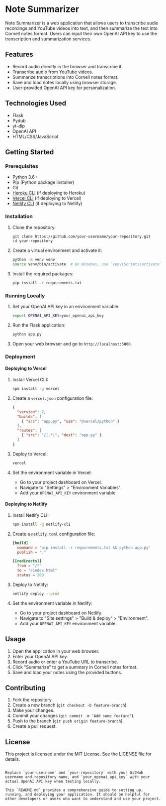 # Note Summarizer

Note Summarizer is a web application that allows users to transcribe audio recordings and YouTube videos into text, and then summarize the text into Cornell notes format. Users can input their own OpenAI API key to use the transcription and summarization services.

## Features

- Record audio directly in the browser and transcribe it.
- Transcribe audio from YouTube videos.
- Summarize transcriptions into Cornell notes format.
- Save and load notes locally using browser storage.
- User-provided OpenAI API key for personalization.

## Technologies Used

- Flask
- Pydub
- yt-dlp
- OpenAI API
- HTML/CSS/JavaScript

## Getting Started

### Prerequisites

- Python 3.6+
- Pip (Python package installer)
- Git
- [Heroku CLI](https://devcenter.heroku.com/articles/heroku-cli) (if deploying to Heroku)
- [Vercel CLI](https://vercel.com/docs/cli) (if deploying to Vercel)
- [Netlify CLI](https://docs.netlify.com/cli/get-started/) (if deploying to Netlify)

### Installation

1. Clone the repository:

   ```bash
   git clone https://github.com/your-username/your-repository.git
   cd your-repository
   ```

2. Create a virtual environment and activate it:

   ```bash
   python -m venv venv
   source venv/bin/activate  # On Windows, use `venv\Scripts\activate`
   ```

3. Install the required packages:

   ```bash
   pip install -r requirements.txt
   ```

### Running Locally

1. Set your OpenAI API key in an environment variable:

   ```bash
   export OPENAI_API_KEY=your_openai_api_key
   ```

2. Run the Flask application:

   ```bash
   python app.py
   ```

3. Open your web browser and go to `http://localhost:5000`.

### Deployment

#### Deploying to Vercel

1. Install Vercel CLI:

   ```bash
   npm install -g vercel
   ```

2. Create a `vercel.json` configuration file:

   ```json
   {
     "version": 2,
     "builds": [
       { "src": "app.py", "use": "@vercel/python" }
     ],
     "routes": [
       { "src": "/(.*)", "dest": "app.py" }
     ]
   }
   ```

3. Deploy to Vercel:

   ```bash
   vercel
   ```

4. Set the environment variable in Vercel:

   - Go to your project dashboard on Vercel.
   - Navigate to "Settings" > "Environment Variables".
   - Add your `OPENAI_API_KEY` environment variable.

#### Deploying to Netlify

1. Install Netlify CLI:

   ```bash
   npm install -g netlify-cli
   ```

2. Create a `netlify.toml` configuration file:

   ```toml
   [build]
     command = "pip install -r requirements.txt && python app.py"
     publish = "."

   [[redirects]]
     from = "/*"
     to = "/index.html"
     status = 200
   ```

3. Deploy to Netlify:

   ```bash
   netlify deploy --prod
   ```

4. Set the environment variable in Netlify:

   - Go to your project dashboard on Netlify.
   - Navigate to "Site settings" > "Build & deploy" > "Environment".
   - Add your `OPENAI_API_KEY` environment variable.

## Usage

1. Open the application in your web browser.
2. Enter your OpenAI API key.
3. Record audio or enter a YouTube URL to transcribe.
4. Click "Summarize" to get a summary in Cornell notes format.
5. Save and load your notes using the provided buttons.

## Contributing

1. Fork the repository.
2. Create a new branch (`git checkout -b feature-branch`).
3. Make your changes.
4. Commit your changes (`git commit -m 'Add some feature'`).
5. Push to the branch (`git push origin feature-branch`).
6. Create a pull request.

## License

This project is licensed under the MIT License. See the [LICENSE](LICENSE) file for details.
```

Replace `your-username` and `your-repository` with your GitHub username and repository name, and `your_openai_api_key` with your actual OpenAI API key when testing locally.

This `README.md` provides a comprehensive guide to setting up, running, and deploying your application. It should be helpful for other developers or users who want to understand and use your project.

